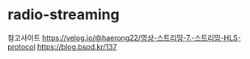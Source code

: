 # radio-streaming

참고사이트
https://velog.io/@haerong22/영상-스트리밍-7.-스트리밍-HLS-protocol
https://blog.bsod.kr/137